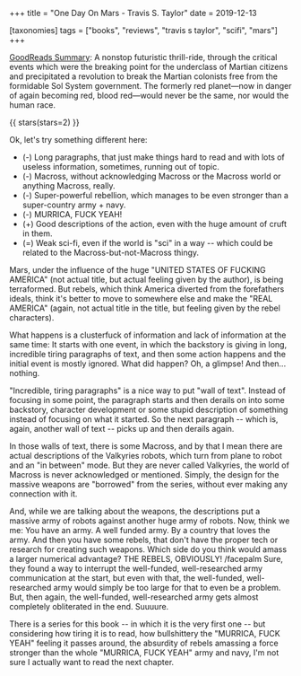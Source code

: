 +++
title = "One Day On Mars - Travis S. Taylor"
date = 2019-12-13

[taxonomies]
tags = ["books", "reviews", "travis s taylor", "scifi", "mars"]
+++

[GoodReads Summary](https://www.goodreads.com/book/show/20638066-one-day-on-mars):
A nonstop futuristic thrill-ride, through the critical events which were the
breaking point for the underclass of Martian citizens and precipitated a
revolution to break the Martian colonists free from the formidable Sol System
government. The formerly red planet—now in danger of again becoming red, blood
red—would never be the same, nor would the human race.

<!-- more -->

{{ stars(stars=2) }}

Ok, let's try something different here:

* (-) Long paragraphs, that just make things hard to read and with lots of
  useless information, sometimes, running out of topic.
* (-) Macross, without acknowledging Macross or the Macross world or anything
  Macross, really.
* (-) Super-powerful rebellion, which manages to be even stronger than a
  super-country army + navy.
* (-) MURRICA, FUCK YEAH!
* (+) Good descriptions of the action, even with the huge amount of cruft in
  them.
* (=) Weak sci-fi, even if the world is "sci" in a way -- which could be
  related to the Macross-but-not-Macross thingy.

Mars, under the influence of the huge "UNITED STATES OF FUCKING AMERICA" (not
actual title, but actual feeling given by the author), is being terraformed.
But rebels, which think America diverted from the forefathers ideals, think
it's better to move to somewhere else and make the "REAL AMERICA" (again, not
actual title in the title, but feeling given by the rebel characters).

What happens is a clusterfuck of information and lack of information at the
same time: It starts with one event, in which the backstory is giving in long,
incredible tiring paragraphs of text, and then some action happens and the
initial event is mostly ignored. What did happen? Oh, a glimpse! And then...
nothing.

"Incredible, tiring paragraphs" is a nice way to put "wall of text". Instead
of focusing in some point, the paragraph starts and then derails on into some
backstory, character development or some stupid description of something
instead of focusing on what it started. So the next paragraph -- which is,
again, another wall of text -- picks up and then derails again.

In those walls of text, there is some Macross, and by that I mean there are
actual descriptions of the Valkyries robots, which turn from plane to robot
and an "in between" mode. But they are never called Valkyries, the world of
Macross is never acknowledged or mentioned. Simply, the design for the massive
weapons are "borrowed" from the series, without ever making any connection
with it.

And, while we are talking about the weapons, the descriptions put a massive
army of robots against another huge army of robots. Now, think we me: You have
an army. A well funded army. By a country that loves the army. And then you
have some rebels, that don't have the proper tech or research for creating
such weapons. Which side do you think would amass a larger numerical
advantage? THE REBELS, OBVIOUSLY! /facepalm Sure, they found a way to
interrupt the well-funded, well-researched army communication at the start,
but even with that, the well-funded, well-researched army would simply be too
large for that to even be a problem. But, then again, the well-funded,
well-researched army gets almost completely obliterated in the end. Suuuure.

There is a series for this book -- in which it is the very first one -- but
considering how tiring it is to read, how bullshittery the "MURRICA, FUCK
YEAH" feeling it passes around, the absurdity of rebels amassing a force
stronger than the whole "MURRICA, FUCK YEAH" army and navy, I'm not sure I
actually want to read the next chapter.
